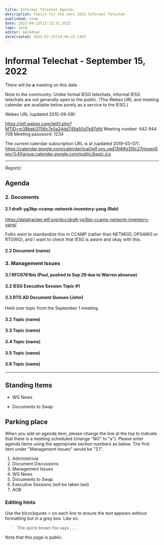 ```yaml
---
title: Informal Telechat Agenda
description: Topics for the next IESG Informal Telechat
published: true
date: 2022-09-15T13:13:31.552Z
tags: iesg
editor: markdown
dateCreated: 2022-07-23T19:46:23.149Z
---
```


# Informal Telechat - September 15, 2022
 There will be **a** meeting on this date.

Note to the community: Unlike formal IESG telechats, informal IESG telechats are not generally open to the public. (The Webex URL and meeting calendar are available below purely as a service to the IESG.)

Webex URL (updated 2015-09-09):

https://ietf.webex.com/ietf/j.php?MTID=m38beb3706c7e5a24dd749a50d7e87dfd
Meeting number: 642 944 708
Meeting password: 1234 

The current calendar subscription URL is at (updated 2019-03-07): https://calendar.google.com/calendar/ical/ietf.org_vad13t4tfg35fc27nispen5pnc%40group.calendar.google.com/public/basic.ics

---

*Regrets:*



## Agenda

### 2. Documents
#### 2.1 draft-yg3bp-ccamp-network-inventory-yang (Rob)
https://datatracker.ietf.org/doc/draft-yg3bp-ccamp-network-inventory-yang/

Folks want to standardize this in CCAMP (rather than NETMOD, OPSAWG or RTGWG), and I want to check that IESG is aware and okay with this.

#### 2.2 Document (name)

### 3. Management Issues
#### 3.1 RFC6761bis (Paul, pushed to Sep 29 due to Warren absense)
#### 3.2 IESG Executive Session Topic #1
#### 3.3 RTG AD Document Queues (John)

Held over topic from the September 1 meeting.

#### 3.2 Topic (name)

#### 3.3 Topic (name)

#### 3.4 Topic (name)

#### 3.5 Topic (name)

#### 3.6 Topic (name)

---
## Standing Items

- WG News 

- Documents to Swap 

## Parking place

When you add an agenda item, please change the line at the top to indicate that there *is* a meeting scheduled (change "NO" to "a"). Please enter agenda items using the appropriate section numbers as below. The first item under "Management Issues" would be "3.1".

1. Administrivia
1. Document Discussions
1. Management Issues
1. WG News
1. Documents to Swap
1. Executive Sessions (will be taken last)
1. AOB


### Editing hints



Use the blcockquote > on each line to ensure the text appears without formatting but in a grey box.  Like so:

> 
>    The quick brown fox says .....
> 

Note that this page is public.
